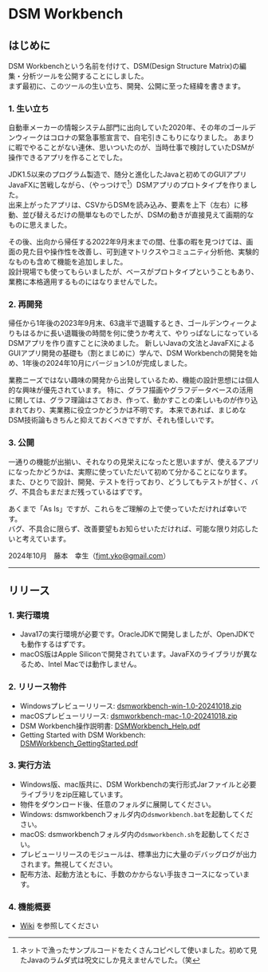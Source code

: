 # DSM Workbench
## はじめに
DSM Workbenchという名前を付けて、DSM(Design Structure Matrix)の編集・分析ツールを公開することにしました。<br>
まず最初に、このツールの生い立ち、開発、公開に至った経緯を書きます。

### 1. 生い立ち
自動車メーカーの情報システム部門に出向していた2020年、その年のゴールデンウィークはコロナの緊急事態宣言で、自宅引きこもりになりました。
あまりに暇でやることがない連休、思いついたのが、当時仕事で検討していたDSMが操作できるアプリを作ることでした。

JDK1.5以来のプログラム製造で、随分と進化したJavaと初めてのGUIアプリJavaFXに苦戦しながら、（やっつけで[^1]）DSMアプリのプロトタイプを作りました。<br>
出来上がったアプリは、CSVからDSMを読み込み、要素を上下（左右）に移動、並び替えるだけの簡単なものでしたが、DSMの動きが直接見えて画期的なものに思えました。

[^1]: ネットで漁ったサンプルコードをたくさんコピペして使いました。初めて見たJavaのラムダ式は呪文にしか見えませんでした。（笑

その後、出向から帰任する2022年9月末までの間、仕事の暇を見つけては、画面の見た目や操作性を改善し、可到達マトリクスやコミュニティ分析他、実験的なものも含めて機能を追加しました。<br>
設計現場でも使ってもらいましたが、ベースがプロトタイプということもあり、業務に本格適用するものにはなりませんでした。

### 2. 再開発
帰任から1年後の2023年9月末、63歳半で退職するとき、ゴールデンウィークよりもはるかに長い退職後の時間を何に使うか考えて、やりっぱなしになっているDSMアプリを作り直すことに決めました。
新しいJavaの文法とJavaFXによるGUIアプリ開発の基礎も（割とまじめに）学んで、DSM Workbenchの開発を始め、1年後の2024年10月にバージョン1.0が完成しました。

業務ニーズではない趣味の開発から出発しているため、機能の設計思想には個人的な興味が優先されています。
特に、グラフ描画やグラフデータベースの活用に関しては、グラフ理論はさておき、作って、動かすことの楽しいものが作り込まれており、実業務に役立つかどうかは不明です。
本来であれば、まじめなDSM技術論もきちんと抑えておくべきですが、それも怪しいです。

### 3. 公開
一通りの機能が出揃い、それなりの見栄えになったと思いますが、使えるアプリになったかどうかは、実際に使っていただいて初めて分かることになります。<br>
また、ひとりで設計、開発、テストを行っており、どうしてもテストが甘く、バグ、不具合もまだまだ残っているはずです。

あくまで「As Is」ですが、これらをご理解の上で使っていただければ幸いです。<br>
バグ、不具合に限らず、改善要望もお知らせいただければ、可能な限り対応したいと考えています。

2024年10月　藤本　幸生（fjmt.yko@gmail.com）

----------
## リリース
### 1. 実行環境
  - Java17の実行環境が必要です。OracleJDKで開発しましたが、OpenJDKでも動作するはずです。
  - macOS版はApple Siliconで開発されています。JavaFXのライブラリが異なるため、Intel Macでは動作しません。

### 2. リリース物件
  - Windowsプレビューリリース: [dsmworkbench-win-1.0-20241018.zip](https://github.com/fujimoto-yukio/dsm/blob/main/release/dsmworkbench-win-1.0-20241018.zip)
  - macOSプレビューリリース: [dsmworkbench-mac-1.0-20241018.zip](https://github.com/fujimoto-yukio/dsm/blob/main/release/dsmworkbench-mac-1.0-20241018.zip)
  - DSM Workbench操作説明書: [DSMWorkbench_Help.pdf](https://github.com/fujimoto-yukio/dsm/blob/main/release/DSMWorkbench_Help.pdf)
  - Getting Started with DSM Workbench: [DSMWorkbench_GettingStarted.pdf](https://github.com/fujimoto-yukio/dsm/blob/main/release/DSMWorkbench_GettingStarted.pdf)

### 3. 実行方法
  - Windows版、mac版共に、DSM Workbenchの実行形式Jarファイルと必要ライブラリをzip圧縮しています。
  - 物件をダウンロード後、任意のフォルダに展開してください。
  - Windows: dsmworkbenchフォルダ内の`dsmworkbench.bat`を起動してください。
  - macOS: dsmworkbenchフォルダ内の`dsmworkbench.sh`を起動してください。
  - プレビューリリースのモジュールは、標準出力に大量のデバッグログが出力されます。無視してください。
  - 配布方法、起動方法ともに、手数のかからない手抜きコースになっています。

### 4. 機能概要
  - [Wiki](https://github.com/fujimoto-yukio/dsm/wiki) を参照してください
